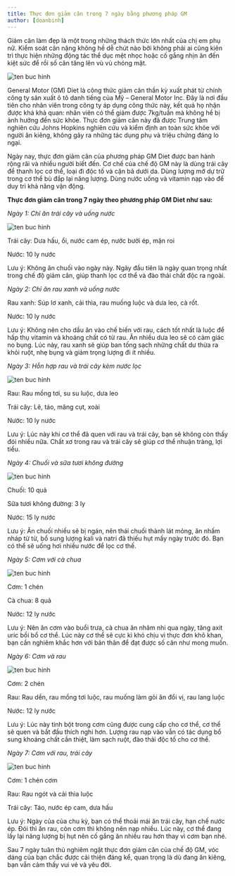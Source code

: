 ```yaml
---
title: Thực đơn giảm cân trong 7 ngày bằng phương pháp GM
author: [doanbinh]
---
```

Giảm cân làm đẹp là một trong những thách thức lớn nhất của chị em phụ nữ. Kiểm soát cân nặng không hề dễ chút nào bởi không phải ai cũng kiên trì thực hiện những động tác thể dục mệt nhọc hoặc cố gắng nhịn ăn đến kiệt sức để rồi số cân tăng lên vù vù chóng mặt.

![ten buc hinh](https://ameovat.com/wp-content/uploads/2016/05/thuc-don-giam-can-trong-7-ngay-600x338.jpg "ten buc hinh")

General Motor (GM) Diet là công thức giảm cân thần kỳ xuất phát từ chính công ty sản xuất ô tô danh tiếng của Mỹ – General Motor Inc. Đây là nơi đầu tiên cho nhân viên trong công ty áp dụng công thức này, kết quả họ nhận được khá khả quan: nhân viên có thể giảm được 7kg/tuần mà không hề bị ảnh hưởng đến sức khỏe. Thực đơn giảm cân này đã được Trung tâm nghiên cứu Johns Hopkins nghiên cứu và kiểm định an toàn sức khỏe với người ăn kiêng, không gây ra những tác dụng phụ và triệu chứng đáng lo ngại.

Ngày nay, thực đơn giảm cân của phương pháp GM Diet được ban hành rộng rãi và nhiều người biết đến. Cơ chế của chế độ GM này là dùng trái cây để thanh lọc cơ thể, loại đi độc tố và cặn bã dưới da. Dùng lượng mỡ dự trữ trong cơ thể bù đắp lại năng lượng. Dùng nước uống và vitamin nạp vào để duy trì khả năng vận động.

**Thực đơn giảm cân trong 7 ngày theo phương pháp GM Diet như sau:**

*Ngày 1: Chỉ ăn trái cây và uống nước*

![ten buc hinh](https://ameovat.com/wp-content/uploads/2016/05/thuc-don-giam-can-trong-7-ngay-2-600x198.jpg "ten buc hinh")

Trái cây: Dưa hấu, ổi, nước cam ép, nước bưởi ép, mận roi

Nước: 10 ly nước

Lưu ý: Không ăn chuối vào ngày này. Ngày đầu tiên là ngày quan trọng nhất trong chế độ giảm cân, giúp thanh lọc cơ thể và đào thải chất độc ra ngoài.

*Ngày 2: Chỉ ăn rau xanh và uống nước*

Rau xanh: Súp lơ xanh, cải thìa, rau muống luộc và dưa leo, cà rốt.

Nước: 10 ly nước

Lưu ý: Không nên cho dầu ăn vào chế biến với rau, cách tốt nhất là luộc để hấp thụ vitamin và khoáng chất có từ rau. Ăn nhiều dưa leo sẽ có cảm giác no bụng. Lúc này, rau xanh sẽ giúp ban tống sạch những chất dư thừa ra khỏi ruột, nhẹ bụng và giảm trọng lượng đi ít nhiều.

*Ngày 3: Hỗn hợp rau và trái cây kèm nước lọc*

![ten buc hinh](https://ameovat.com/wp-content/uploads/2016/05/thuc-don-giam-can-trong-7-ngay-3-600x198.jpg "ten buc hinh")

Rau: Rau mồng tơi, su su luộc, dưa leo

Trái cây: Lê, táo, măng cụt, xoài

Nước: 10 ly nước

Lưu ý: Lúc này khi cơ thể đã quen với rau và trái cây, bạn sẽ không còn thấy đói nhiều nữa. Chất xơ trong rau và trái cây sẽ giúp cơ thể nhuận tràng, lợi tiểu.


*Ngày 4: Chuối và sữa tươi không đường*

![ten buc hinh](https://ameovat.com/wp-content/uploads/2016/05/thuc-don-giam-can-trong-7-ngay-4.jpg "ten buc hinh")


Chuối: 10 quả

Sữa tươi không đường: 3 ly

Nước: 15 ly nước

Lưu ý: Ăn chuối nhiều sẽ bị ngán, nên thái chuối thành lát mỏng, ăn nhấm nháp từ từ, bổ sung lượng kali và natri đã thiếu hụt mấy ngày trước đó. Bạn có thể sẽ uống hơi nhiều nước để lọc cơ thế.

*Ngày 5: Cơm với cà chua*

![ten buc hinh](https://ameovat.com/wp-content/uploads/2016/05/thuc-don-giam-can-trong-7-ngay-6.jpg "ten buc hinh")

Cơm: 1 chén

Cà chua: 8 quả

Nước: 12 ly nước

Lưu ý: Nên ăn cơm vào buổi trưa, cà chua ăn nhâm nhi qua ngày, tăng axit uric bồi bổ cơ thể. Lúc này cơ thể sẽ cực kì khó chịu vì thực đơn khô khan, bạn cần nghiêm khắc hơn với bản thân để đạt được số cân như mong muốn.

*Ngày 6: Cơm và rau*

![ten buc hinh](https://ameovat.com/wp-content/uploads/2016/05/thuc-don-giam-can-trong-7-ngay-7.jpg "ten buc hinh")

Cơm: 2 chén

Rau: Rau dền, rau mồng tơi luộc, rau muống làm gỏi ăn đổi vị, rau lang luộc

Nước: 12 ly nước

Lưu ý: Lúc này tinh bột trong cơm cũng được cung cấp cho cơ thể, cơ thể sẽ quen và bắt đầu thích nghi hơn. Lượng rau nạp vào vẫn có tác dụng bổ sung khoáng chất cần thiệt, làm sạch ruột, đào thải độc tố cho cơ thể.

*Ngày 7: Cơm với rau, trái cây*

![ten buc hinh](https://ameovat.com/wp-content/uploads/2016/05/thuc-don-giam-can-trong-7-ngay-8-600x336.jpg "ten buc hinh")

Cơm: 1 chén cơm

Rau: Rau ngót và cải thìa luộc

Trái cây: Táo, nước ép cam, dưa hấu

Lưu ý: Ngày của của chu kỳ, bạn có thể thoải mái ăn trái cây, hạn chế nước ép. Đói thì ăn rau, còn cơm thì không nên nạp nhiều. Lúc này, cơ thể đang lấy lại năng lượng bị hụt nên cố gắng ăn nhiều rau hơn thay vì cơm bạn nhé.

Sau 7 ngày tuân thủ nghiêm ngặt thực đơn giảm cân của chế độ GM, vóc dáng của bạn chắc được cải thiện đáng kể, quan trọng là dù đang ăn kiêng, bạn vẫn cảm thấy vui vẻ và yêu đời.